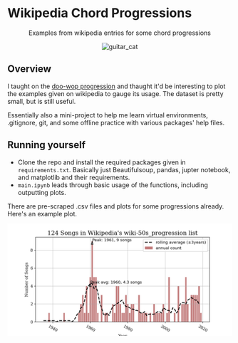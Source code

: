 # Wikipedia Chord Progressions

<p align=center>
Examples from wikipedia entries for some chord progressions
</p>
<p align=center>
<img width="200" src="https://tomgjohnson.files.wordpress.com/2019/06/cat_guitar.png" alt="guitar_cat">
</p>

## Overview

I taught on the [doo-wop progression](https://viva.pressbooks.pub/openmusictheory/chapter/4-chord-schemas/#chapter-1623-section-1) and thaught it'd be interesting to plot the examples given on wikipedia to gauge its usage. The dataset is pretty small, but is still useful.

Essentially also a mini-project to help me learn virtual environments, .gitignore, git, and some offline practice with various packages' help files.

## Running yourself
- Clone the repo and install the required packages given in `requirements.txt`. Basically just Beautifulsoup, pandas, jupter notebook, and matplotlib and their requirements.
- `main.ipynb` leads through basic usage of the functions, including outputting plots.

There are pre-scraped .csv files and plots for some progressions already. Here's an example plot.

![Gender Bias](./visualizations/wiki-50s_progression_3.png)


